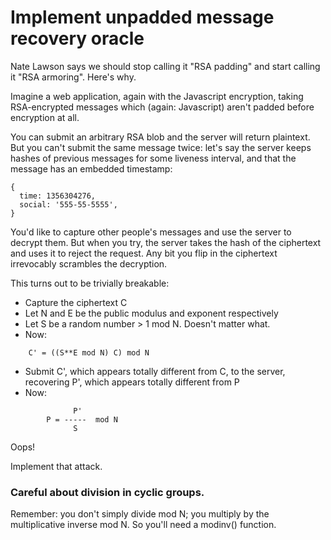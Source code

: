 
# Implement unpadded message recovery oracle

Nate Lawson says we should stop calling it "RSA padding" and start calling it "RSA armoring". Here's why.

Imagine a web application, again with the Javascript encryption, taking RSA-encrypted messages which (again: Javascript) aren't padded before encryption at all.

You can submit an arbitrary RSA blob and the server will return plaintext. But you can't submit the same message twice: let's say the server keeps hashes of previous messages for some liveness interval, and that the message has an embedded timestamp:
```
{
  time: 1356304276,
  social: '555-55-5555',
}
```
You'd like to capture other people's messages and use the server to decrypt them. But when you try, the server takes the hash of the ciphertext and uses it to reject the request. Any bit you flip in the ciphertext irrevocably scrambles the decryption.

This turns out to be trivially breakable:

* Capture the ciphertext C
* Let N and E be the public modulus and exponent respectively
* Let S be a random number > 1 mod N. Doesn't matter what.
* Now:
```
    C' = ((S**E mod N) C) mod N
```
* Submit C', which appears totally different from C, to the server, recovering P', which appears totally different from P
* Now:
```
              P'
        P = -----  mod N
              S
```
Oops!

Implement that attack.
### Careful about division in cyclic groups.
Remember: you don't simply divide mod N; you multiply by the multiplicative inverse mod N. So you'll need a modinv() function.

